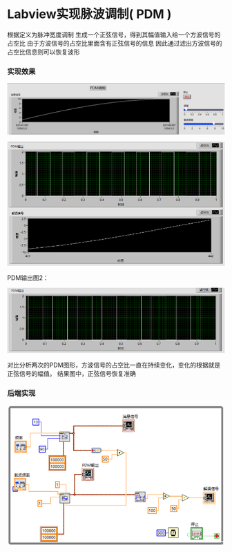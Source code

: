 # Labview实现脉波调制( PDM )

根据定义为脉冲宽度调制
生成一个正弦信号，得到其幅值输入给一个方波信号的占空比
由于方波信号的占空比里面含有正弦信号的信息
因此通过滤出方波信号的占空比信息则可以恢复波形

### 实现效果

![1](/images/wsine-blog-image66.png)

![2](/images/wsine-blog-image67.png)

PDM输出图2：

![3](/images/wsine-blog-image68.png)

对比分析两次的PDM图形，方波信号的占空比一直在持续变化，变化的根据就是正弦信号的幅值。
结果图中，正弦信号恢复准确

### 后端实现

![4](/images/wsine-blog-image69.png)